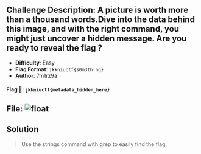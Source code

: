 ## Challenge Description: A picture is worth more than a thousand words.Dive into the data behind this image, and with the right command, you might just uncover a hidden message. Are you ready to reveal the flag ?
- **Difficulty**: Easy
- **Flag Format**: `jkkniuctf{s0m3th!ng}`
- **Author**: 7m1rz9a

#### **Flag 🚩**: `jkkniuctf{metadata_hidden_here}`

## File: ![float](https://github.com/user-attachments/assets/1530be3a-0b91-4f4d-b6ea-5c050264e034)

## Solution
> Use the strings command with grep to easily find the flag.
